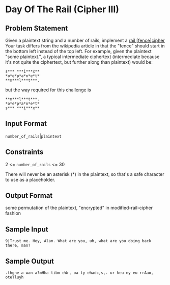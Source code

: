 # Day Of The Rail (Cipher III)

## Problem Statement

Given a plaintext string and a number of rails, implement a [rail \[fence\]cipher](https://en.wikipedia.org/wiki/Rail_fence_cipher)
Your task differs from the wikipedia article in that the "fence" should start in the bottom left instead of the top left. For example, given the plaintext "some plaintext.", a typical intermediate ciphertext (intermediate because it's not quite the ciphertext, but further along than plaintext) would be:

```code
s*** ***i***x**
*o*e*p*a*n*e*t*
**m***l***t***.
```
but the way required for this challenge is

```code
**m***l***t***.
*o*e*p*a*n*e*t*
s*** ***i***x**
```

## Input Format

`number_of_rails`|`plaintext`

## Constraints

2 <= `number_of_rails` <= 30

There will never be an asterisk (*) in the plaintext, so that's a safe character to use as a placeholder.

## Output Format
some permutation of the plaintext, "encrypted" in modified-rail-cipher fashion

## Sample Input

```
9|Trust me. Hey, Alan. What are you, uh, what are you doing back there, man?
```

## Sample Output

```
.thgne a wan a?mHha tibm eWr, oa ty ehadc,s,. ur keu ny eu rrAao, oteTluyh
```
